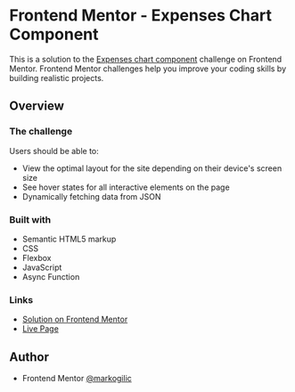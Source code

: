 # Frontend Mentor - Expenses Chart Component 
This is a solution to the [Expenses chart component](https://www.frontendmentor.io/challenges/expenses-chart-component-e7yJBUdjwt) challenge on Frontend Mentor. 
Frontend Mentor challenges help you improve your coding skills by building realistic projects.

## Overview

### The challenge

Users should be able to:
- View the optimal layout for the site depending on their device's screen size
- See hover states for all interactive elements on the page
- Dynamically fetching data from JSON

### Built with
- Semantic HTML5 markup
- CSS
- Flexbox
- JavaScript
- Async Function


### Links
- [Solution on Frontend Mentor](https://www.frontendmentor.io/solutions/responsive-expenses-chart-component-_VsVdriRyp)
- [Live Page](https://markogilic.github.io/results-summary-component/)

## Author

- Frontend Mentor [@markogilic](https://www.frontendmentor.io/profile/markogilic)
